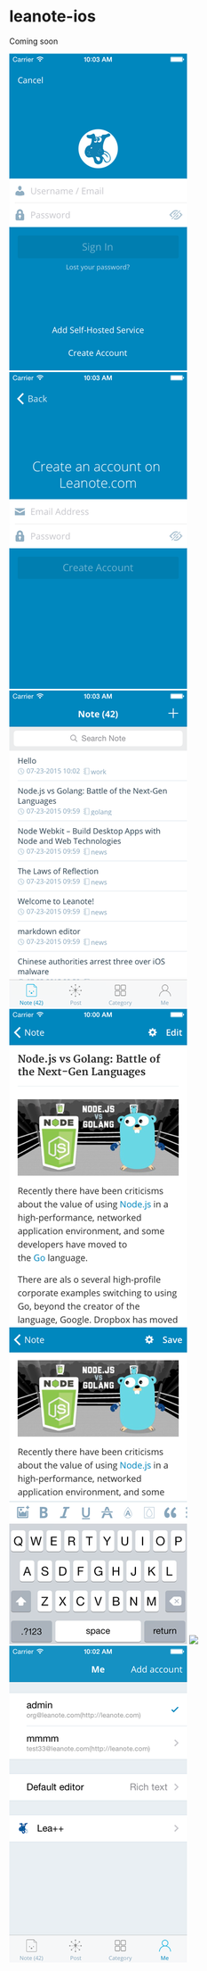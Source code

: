 # leanote-ios

Coming soon

![](./preview/login.png)
![](./preview/register.png)
![](./preview/notes.png)
![](./preview/note.png)
![](./preview/editor.png)
![](./preview/post.png)
![](./preview/me.png)
